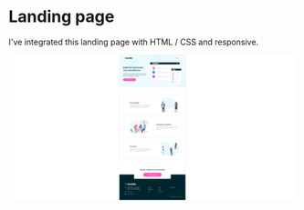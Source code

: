 # Landing page

I've integrated this landing page with HTML / CSS and responsive.

<img src="challenge-4.png" alt="Landing page" width="2000" />
